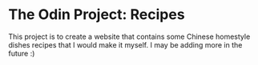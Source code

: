 # The Odin Project: Recipes

This project is to create a website that contains some Chinese homestyle dishes recipes that I would make it myself. I may be adding more in the future :) 